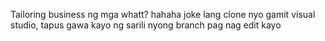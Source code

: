 Tailoring business ng mga whatt? hahaha joke lang clone nyo gamit visual studio, tapus gawa kayo ng sarili nyong branch pag nag edit kayo
